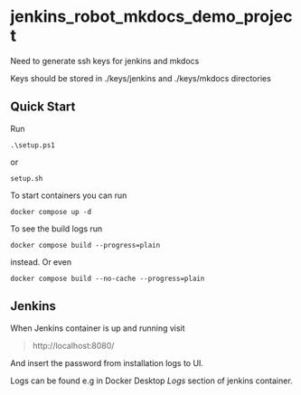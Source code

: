 # jenkins_robot_mkdocs_demo_project


Need to generate ssh keys for jenkins and mkdocs

Keys should be stored in ./keys/jenkins and ./keys/mkdocs directories

## Quick Start

Run

```
.\setup.ps1
```

or

```commandline
setup.sh
```

To start containers you can run

```commandline
docker compose up -d
```

To see the build logs run 

```commandline
docker compose build --progress=plain
```
instead. Or even

```commandline
docker compose build --no-cache --progress=plain  
```

## Jenkins

When Jenkins container is up and running visit

> http://localhost:8080/

And insert the password from installation logs to UI.

Logs can be found e.g in Docker Desktop *Logs* section of jenkins container.

